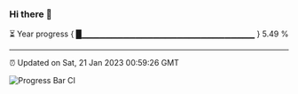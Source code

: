 ### Hi there 👋

⏳ Year progress { █▁▁▁▁▁▁▁▁▁▁▁▁▁▁▁▁▁▁▁▁▁▁▁▁▁▁▁▁▁ } 5.49 %

---

⏰ Updated on Sat, 21 Jan 2023 00:59:26 GMT

![Progress Bar CI](https://github.com/liununu/liununu/workflows/Progress%20Bar%20CI/badge.svg)

